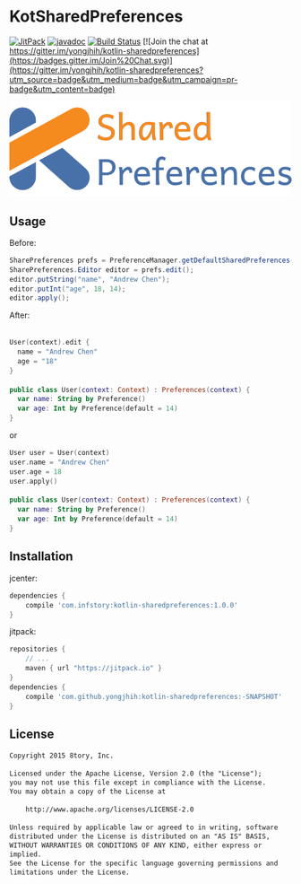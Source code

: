 # KotSharedPreferences

<!--[![Android Arsenal](https://img.shields.io/badge/Android%20Arsenal-RxParse-brightgreen.svg?style=flat)](http://android-arsenal.com/details/1/1670)-->
<!--[![Download](https://api.bintray.com/packages/yongjhih/maven/kotlin-sharedpreferences/images/download.svg) ](https://bintray.com/yongjhih/maven/kotlin-sharedpreferences/_latestVersion)-->
[![JitPack](https://img.shields.io/github/tag/yongjhih/kotlin-sharedpreferences.svg?label=JitPack)](https://jitpack.io/#yongjhih/kotlin-sharedpreferences)
[![javadoc](https://img.shields.io/github/tag/yongjhih/kotlin-sharedpreferences.svg?label=javadoc)](https://jitpack.io/com/github/yongjhih/kotlin-sharedpreferences/rxparse/c3256ac553/javadoc/)
[![Build Status](https://travis-ci.org/yongjhih/kotlin-sharedpreferences.svg)](https://travis-ci.org/yongjhih/kotlin-sharedpreferences)
[![Join the chat at https://gitter.im/yongjhih/kotlin-sharedpreferences](https://badges.gitter.im/Join%20Chat.svg)](https://gitter.im/yongjhih/kotlin-sharedpreferences?utm_source=badge&utm_medium=badge&utm_campaign=pr-badge&utm_content=badge)

![](art/kotlin-sharedpreferences.png)

## Usage

Before:

```java
SharePreferences prefs = PreferenceManager.getDefaultSharedPreferences(context);
SharePreferences.Editor editor = prefs.edit();
editor.putString("name", "Andrew Chen");
editor.putInt("age", 18, 14);
editor.apply();
```

After:

```kotlin

User(context).edit {
  name = "Andrew Chen"
  age = "18"
}

public class User(context: Context) : Preferences(context) {
  var name: String by Preference()
  var age: Int by Preference(default = 14)
}
```

or

```kotlin
User user = User(context)
user.name = "Andrew Chen"
user.age = 18
user.apply()

public class User(context: Context) : Preferences(context) {
  var name: String by Preference()
  var age: Int by Preference(default = 14)
}
```

## Installation

jcenter:

```gradle
dependencies {
    compile 'com.infstory:kotlin-sharedpreferences:1.0.0'
}
```

jitpack:

```gradle
repositories {
    // ...
    maven { url "https://jitpack.io" }
}
dependencies {
    compile 'com.github.yongjhih:kotlin-sharedpreferences:-SNAPSHOT'
}
```

## License

```
Copyright 2015 8tory, Inc.

Licensed under the Apache License, Version 2.0 (the "License");
you may not use this file except in compliance with the License.
You may obtain a copy of the License at

    http://www.apache.org/licenses/LICENSE-2.0

Unless required by applicable law or agreed to in writing, software
distributed under the License is distributed on an "AS IS" BASIS,
WITHOUT WARRANTIES OR CONDITIONS OF ANY KIND, either express or implied.
See the License for the specific language governing permissions and
limitations under the License.
```
